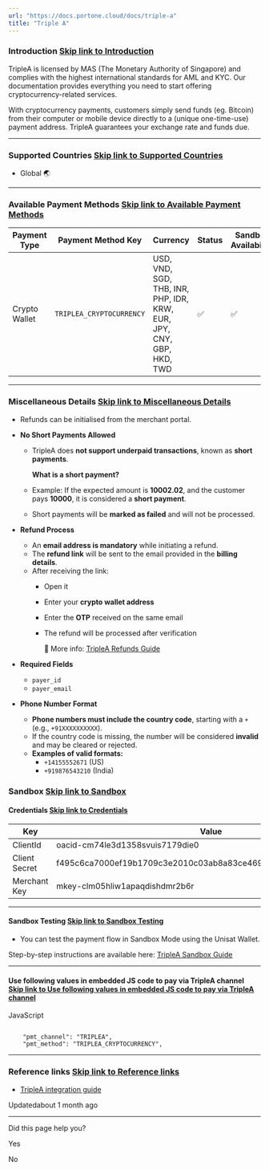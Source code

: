 ```yaml
---
url: "https://docs.portone.cloud/docs/triple-a"
title: "Triple A"
---
```


### Introduction   [Skip link to Introduction](https://docs.portone.cloud/docs/triple-a\#introduction)

TripleA is licensed by MAS (The Monetary Authority of Singapore) and complies with the highest international standards for AML and KYC. Our documentation provides everything you need to start offering cryptocurrency-related services.

With cryptocurrency payments, customers simply send funds (eg. Bitcoin) from their computer or mobile device directly to a (unique one-time-use) payment address. TripleA guarantees your exchange rate and funds due.

* * *

### Supported Countries   [Skip link to Supported Countries](https://docs.portone.cloud/docs/triple-a\#supported-countries)

- Global 🌏

* * *

### Available Payment Methods   [Skip link to Available Payment Methods](https://docs.portone.cloud/docs/triple-a\#available-payment-methods)

| Payment Type | Payment Method Key | Currency | Status | Sandbox Availability |
| --- | --- | --- | --- | --- |
| Crypto Wallet | `TRIPLEA_CRYPTOCURRENCY` | USD, VND, SGD, THB, INR, PHP, IDR, KRW, EUR, JPY, CNY, GBP, HKD, TWD | ✅ | ✅ |

* * *

### Miscellaneous Details   [Skip link to Miscellaneous Details](https://docs.portone.cloud/docs/triple-a\#miscellaneous-details)

- Refunds can be initialised from the merchant portal.

- **No Short Payments Allowed**
  - TripleA does **not support underpaid transactions**, known as **short payments**.

    **What is a short payment?**
  - Example: If the expected amount is **10002.02**, and the customer pays **10000**, it is considered a **short payment**.
  - Short payments will be **marked as failed** and will not be processed.
- **Refund Process**
  - An **email address is mandatory** while initiating a refund.
  - The **refund link** will be sent to the email provided in the **billing details**.
  - After receiving the link:
    - Open it
    - Enter your **crypto wallet address**
    - Enter the **OTP** received on the same email
    - The refund will be processed after verification


      📘 More info: [TripleA Refunds Guide](https://triplea-technologies.stoplight.io/docs/triplea-api-doc/cc30c8c218ed1-refunds)
- **Required Fields**
  - `payer_id`
  - `payer_email`
- **Phone Number Format**


  - **Phone numbers must include the country code**, starting with a `+` (e.g., `+91XXXXXXXXXX`).
  - If the country code is missing, the number will be considered **invalid** and may be cleared or rejected.
  - **Examples of valid formats:**
    - `+14155552671` (US)
    - `+919876543210` (India)

### Sandbox   [Skip link to Sandbox](https://docs.portone.cloud/docs/triple-a\#sandbox)

#### Credentials   [Skip link to Credentials](https://docs.portone.cloud/docs/triple-a\#credentials)

| Key | Value |
| --- | --- |
| ClientId | oacid-cm74le3d1358svuis7179die0 |
| Client Secret | f495c6ca7000ef19b1709c3e2010c03ab8a83ce4691eefe22bdf289828a3fa6a |
| Merchant Key | mkey-clm05hliw1apaqdishdmr2b6r |

* * *

#### Sandbox Testing   [Skip link to Sandbox Testing](https://docs.portone.cloud/docs/triple-a\#sandbox-testing)

- You can test the payment flow in Sandbox Mode using the Unisat Wallet.


Step-by-step instructions are available here: [TripleA Sandbox Guide](https://triplea-technologies.stoplight.io/docs/triplea-api-doc/f9efc44ed339f-sandbox-mode)

* * *

#### Use following values in embedded JS code to pay via TripleA channel   [Skip link to Use following values in embedded JS code to pay via TripleA channel](https://docs.portone.cloud/docs/triple-a\#use-following-values-in-embedded-js-code-to-pay-via-triplea-channel)

JavaScript

```rdmd-code lang-javascript theme-light

    "pmt_channel": "TRIPLEA",
    "pmt_method": "TRIPLEA_CRYPTOCURRENCY",

```

* * *

### Reference links   [Skip link to Reference links](https://docs.portone.cloud/docs/triple-a\#reference-links)

- [TripleA integration guide](https://triplea-technologies.stoplight.io/docs/triplea-api-doc/ZG9jOjY3NDE3NDI-introduction)

Updatedabout 1 month ago

* * *

Did this page help you?

Yes

No